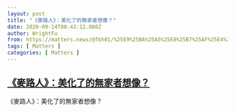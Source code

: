 ```yaml
---
layout: post
title: "《麥路人》：美化了的無家者想像？"
date: 2020-09-14T08:43:12.000Z
author: WrightFu
from: https://matters.news/@fkh01/%25E9%25BA%25A5%25E8%25B7%25AF%25E4%25BA%25BA-%25E7%25BE%258E%25E5%258C%2596%25E4%25BA%2586%25E7%259A%2584%25E7%2584%25A1%25E5%25AE%25B6%25E8%2580%2585%25E6%2583%25B3%25E5%2583%258F-bafyreig5zrfutv7zia3iuklx2txhrq4jqqwax7l7hdeqay6te5cxiyr6du
tags: [ Matters ]
categories: [ Matters ]
---
```

<!--1600072992000-->
[《麥路人》：美化了的無家者想像？](https://matters.news/@fkh01/%25E9%25BA%25A5%25E8%25B7%25AF%25E4%25BA%25BA-%25E7%25BE%258E%25E5%258C%2596%25E4%25BA%2586%25E7%259A%2584%25E7%2584%25A1%25E5%25AE%25B6%25E8%2580%2585%25E6%2583%25B3%25E5%2583%258F-bafyreig5zrfutv7zia3iuklx2txhrq4jqqwax7l7hdeqay6te5cxiyr6du)
------

<div>
《麥路人》：美化了的無家者想像？
</div>
